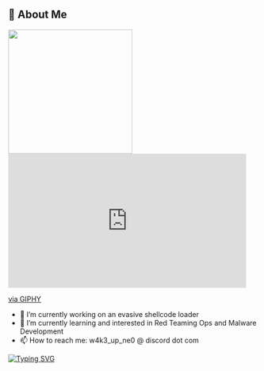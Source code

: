 
## 🚀 About Me

<div id="header" align="left">
  <img src="https://media.giphy.com/media/RKp3DW2ZwDlVS/giphy.gif" width="250"/>
</div>

<iframe src="https://giphy.com/embed/RKp3DW2ZwDlVS" width="480" height="270" frameBorder="0" class="giphy-embed" allowFullScreen></iframe><p><a href="https://giphy.com/gifs/code-geass-lelouch-RKp3DW2ZwDlVS">via GIPHY</a></p>

- 🔭 I’m currently working on an evasive shellcode loader
- 🌱 I’m currently learning and interested in Red Teaming Ops and Malware Development 
- 📫 How to reach me: w4k3_up_ne0 @ discord dot com

[![Typing SVG](https://readme-typing-svg.demolab.com?font=Fira+Code&pause=1000&width=435&lines=%23+whoami;Penetration+Tester;Aspiring+Red+Team+Operator;Information+Security+Enthusiast)](https://git.io/typing-svg)

<!--
**du4L5ynchE1n/du4L5ynchE1N** is a ✨ _special_ ✨ repository because its `README.md` (this file) appears on your GitHub profile.

Here are some ideas to get you started:

- 🔭 I’m currently working on ...
- 🌱 I’m currently learning ...
- 👯 I’m looking to collaborate on ...
- 🤔 I’m looking for help with ...
- 💬 Ask me about ...
- 📫 How to reach me: ...
- 😄 Pronouns: ...
- ⚡ Fun fact: ...
-->
